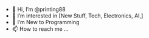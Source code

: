 - 👋 Hi, I’m @printing88
- 👀 I’m interested in [New Stuff, Tech, Electronics, AI,]
- 🌱 I’m New to Programming
- 📫 How to reach me ...

<!---
printing88/printing88 is a ✨ special ✨ repository because its `README.md` (this file) appears on your GitHub profile.
You can click the Preview link to take a look at your changes.
--->
